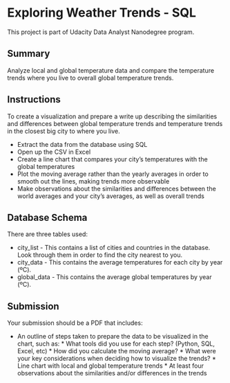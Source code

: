 # Exploring Weather Trends - SQL

This project is part of Udacity Data Analyst Nanodegree program.

## Summary

Analyze local and global temperature data and compare the temperature trends where you live to overall global temperature trends.

## Instructions

To create a visualization and prepare a write up describing the similarities and differences between global temperature trends and temperature trends in the closest big city to where you live.

* Extract the data from the database using SQL
* Open up the CSV in Excel
* Create a line chart that compares your city’s temperatures with the global temperatures
* Plot the moving average rather than the yearly averages in order to smooth out the lines, making trends more observable
* Make observations about the similarities and differences between the world averages and your city’s averages, as well as overall trends

## Database Schema

There are three tables used:

* city_list - This contains a list of cities and countries in the database. Look through them in order to find the city nearest to you.
* city_data - This contains the average temperatures for each city by year (ºC).
* global_data - This contains the average global temperatures by year (ºC).

## Submission

Your submission should be a PDF that includes:

* An outline of steps taken to prepare the data to be visualized in the chart, such as:
      * What tools did you use for each step? (Python, SQL, Excel, etc)
      * How did you calculate the moving average?
      * What were your key considerations when deciding how to visualize the trends?
      * Line chart with local and global temperature trends
      * At least four observations about the similarities and/or differences in the trends
      
      
